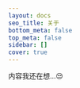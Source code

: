 ```yaml
---
layout: docs
seo_title: 关于
bottom_meta: false
top_meta: false
sidebar: []
cover: true
---
```


内容我还在想...😒
